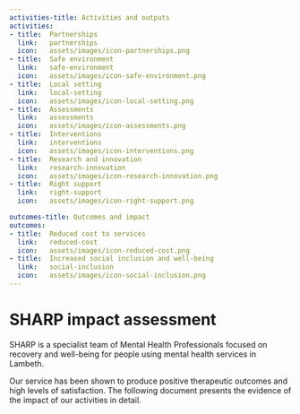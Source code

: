 ```yaml
---
activities-title: Activities and outputs
activities:
- title:  Partnerships
  link:   partnerships
  icon:   assets/images/icon-partnerships.png
- title:  Safe environment
  link:   safe-environment
  icon:   assets/images/icon-safe-environment.png
- title:  Local setting
  link:   local-setting
  icon:   assets/images/icon-local-setting.png
- title:  Assessments
  link:   assessments
  icon:   assets/images/icon-assessments.png
- title:  Interventions
  link:   interventions
  icon:   assets/images/icon-interventions.png
- title:  Research and innovation
  link:   research-innovation
  icon:   assets/images/icon-research-innovation.png
- title:  Right support
  link:   right-support
  icon:   assets/images/icon-right-support.png

outcomes-title: Outcomes and impact
outcomes:
- title:  Reduced cost to services
  link:   reduced-cost
  icon:   assets/images/icon-reduced-cost.png
- title:  Increased social inclusion and well-being 
  link:   social-inclusion
  icon:   assets/images/icon-social-inclusion.png
---
```


# SHARP impact assessment

SHARP is a specialist team of Mental Health Professionals focused on recovery and well-being 
for people using mental health services in Lambeth. 

Our service has been shown to produce positive therapeutic outcomes and high levels of satisfaction. 
The following document presents the evidence of the impact of our activities in detail. 